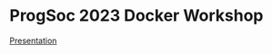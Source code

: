# ProgSoc 2023 Docker Workshop

[Presentation](https://www.figma.com/proto/4Diz7q4RPwrhwDnDfvC15l/Docker-Workshop?type=design&node-id=1-2&scaling=contain&page-id=0%3A1)